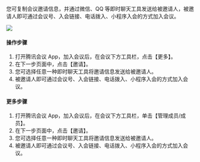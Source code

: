 您可复制会议邀请信息，并通过微信、QQ 等即时聊天工具发送给被邀请人，被邀请人即可通过会议号、入会链接、电话拨入、小程序入会的方式加入会议。


![](https://main.qcloudimg.com/raw/4e8be8f603f42e2ac48d0a0670328002.png)

#### 操作步骤

1. 打开腾讯会议 App，加入会议后，在会议下方工具栏，点击【更多】。
2. 在下一步页面中，点击【邀请】。
3. 您可选择任意一种即时聊天工具将邀请信息发送给被邀请人。
4. 被邀请人即可通过会议号、入会链接、电话拨入、小程序入会的方式加入会议。

#### 更多步骤
1. 打开腾讯会议 App，加入会议后，在会议下方工具栏，单击【管理成员/成员】。
2. 在下一步页面中，点击【邀请】。
3. 您可选择任意一种即时聊天工具将邀请信息发送给被邀请人。
4. 被邀请人即可通过会议号、入会链接、电话拨入、小程序入会的方式加入会议。
